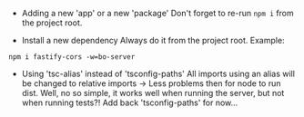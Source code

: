  - Adding a new 'app' or a new 'package'
Don't forget to re-run `npm i` from the project root.

 - Install a new dependency
Always do it from the project root.
Example:
```
npm i fastify-cors -w=bo-server
```

 - Using 'tsc-alias' instead of 'tsconfig-paths'
All imports using an alias will be changed to relative imports -> Less problems then for node to run dist.
Well, no so simple, it works well when running the server, but not when running tests?!
Add back 'tsconfig-paths' for now...
